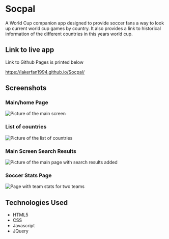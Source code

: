 <h1>Socpal</h1>

A World Cup companion app designed to provide soccer fans a way to look up current world cup games by country. It also provides a link to historical information of the different countries in this years world cup. 

<h2>Link to live app</h2>
Link to Github Pages is printed below

https://lakerfan1994.github.io/Socpal/


<h2>Screenshots</h2>


<h3>Main/home Page</h3>

![Picture of the main screen](http://i350.photobucket.com/albums/q416/lakerfan1994/main%20page_zps7kejrwrm.png)



<h3>List of countries</h3>

![Picture of the list 
of countries](http://i350.photobucket.com/albums/q416/lakerfan1994/list_zpsf8ofbbjx.png~original)


<h3>Main Screen Search Results</h3>

![Picture of the main page with search results added](http://i350.photobucket.com/albums/q416/lakerfan1994/Search%20Results_zpsjqfsfmbo.png~original)

<h3>Soccer Stats Page</h3>

![Page with team stats for two teams](http://i350.photobucket.com/albums/q416/lakerfan1994/Soccer%20Stats_zpsqlklhxsr.png~original)


<h2>Technologies Used</h2>

<ul>
	<li>HTML5</li>
	<li>CSS</li>
	<li>Javascript</li>
	<li>JQuery</li>
</ul>





	